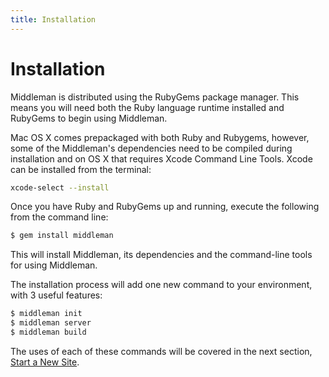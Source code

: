 ```yaml
---
title: Installation
---
```


# Installation

Middleman is distributed using the RubyGems package manager. This means you will need both the Ruby language runtime installed and RubyGems to begin using Middleman.

Mac OS X comes prepackaged with both Ruby and Rubygems, however, some of the Middleman's dependencies need to be compiled during installation and on OS X that requires Xcode Command Line Tools. Xcode can be installed from the terminal:

```bash
xcode-select --install
```

Once you have Ruby and RubyGems up and running, execute the following from the command line:

```bash
$ gem install middleman
```

This will install Middleman, its dependencies and the command-line tools for using Middleman.

The installation process will add one new command to your environment, with 3 useful features:

```bash
$ middleman init
$ middleman server
$ middleman build
```

The uses of each of these commands will be covered in the next section, [Start a New Site](/basics/start_new_site).
